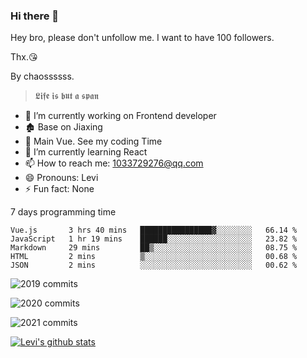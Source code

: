 ### Hi there 👋

Hey bro, please don't unfollow me. I want to have 100 followers.

Thx.😘

By chaossssss.

> 𝕷𝖎𝖋𝖊 𝖎𝖘 𝖇𝖚𝖙 𝖆 𝖘𝖕𝖆𝖓

- 🔭 I’m currently working on Frontend developer
- 🏚  Base on Jiaxing
- 🔨 Main Vue. See my coding Time
- 🌱 I’m currently learning React
- 📫 How to reach me: 1033729276@qq.com
- 😄 Pronouns: Levi
- ⚡ Fun fact: None


7 days programming time



<!--START_SECTION:waka-->
```text
Vue.js       3 hrs 40 mins   ████████████████▓░░░░░░░░   66.14 % 
JavaScript   1 hr 19 mins    ██████░░░░░░░░░░░░░░░░░░░   23.82 % 
Markdown     29 mins         ██▒░░░░░░░░░░░░░░░░░░░░░░   08.75 % 
HTML         2 mins          ▒░░░░░░░░░░░░░░░░░░░░░░░░   00.68 % 
JSON         2 mins          ░░░░░░░░░░░░░░░░░░░░░░░░░   00.62 % 
```
<!--END_SECTION:waka-->


![2019 commits](https://i.bmp.ovh/imgs/2022/06/09/40ea8ef53dc6a071.png)

![2020 commits](https://i.bmp.ovh/imgs/2022/06/09/3d3f42d583997994.png)

![2021 commits](https://i.bmp.ovh/imgs/2022/06/09/be5c22a2f85ef63e.png)

[![Levi's github stats](https://github-readme-stats.vercel.app/api?username=chaossssss)](https://github.com/anuraghazra/github-readme-stats)
